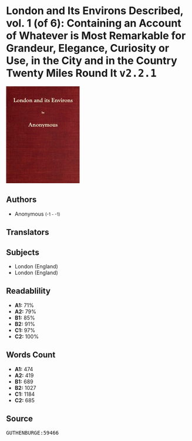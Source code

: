 # London and Its Environs Described, vol. 1 (of 6): Containing an Account of Whatever is Most Remarkable for Grandeur, Elegance, Curiosity or Use, in the City and in the Country Twenty Miles Round It <kbd>v2.2.1</kbd>

![](./cover.medium.jpg "")

## Authors


 - Anonymous <small>(-1 - -1)</small>

## Translators



## Subjects


 - London (England)
 - London (England)

## Readablility


 - **A1:** 71%
 - **A2:** 79%
 - **B1:** 85%
 - **B2:** 91%
 - **C1:** 97%
 - **C2:** 100%

## Words Count


 - **A1:** 474
 - **A2:** 419
 - **B1:** 689
 - **B2:** 1027
 - **C1:** 1184
 - **C2:** 685

## Source


<kbd>GUTHENBURGE:59466</kbd>
